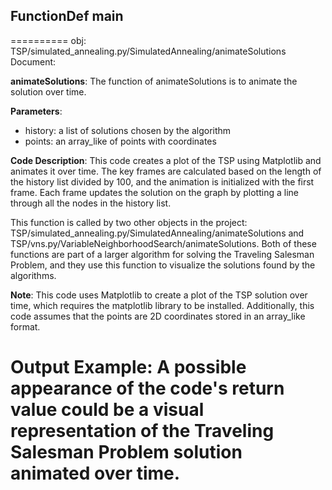 ## FunctionDef main

==========
obj: TSP/simulated_annealing.py/SimulatedAnnealing/animateSolutions
Document: 

**animateSolutions**: The function of animateSolutions is to animate the solution over time.

**Parameters**:

* history: a list of solutions chosen by the algorithm
* points: an array_like of points with coordinates

**Code Description**: This code creates a plot of the TSP using Matplotlib and animates it over time. The key frames are calculated based on the length of the history list divided by 100, and the animation is initialized with the first frame. Each frame updates the solution on the graph by plotting a line through all the nodes in the history list.

This function is called by two other objects in the project: TSP/simulated_annealing.py/SimulatedAnnealing/animateSolutions and TSP/vns.py/VariableNeighborhoodSearch/animateSolutions. Both of these functions are part of a larger algorithm for solving the Traveling Salesman Problem, and they use this function to visualize the solutions found by the algorithms.

**Note**: This code uses Matplotlib to create a plot of the TSP solution over time, which requires the matplotlib library to be installed. Additionally, this code assumes that the points are 2D coordinates stored in an array_like format.

**Output Example**: A possible appearance of the code's return value could be a visual representation of the Traveling Salesman Problem solution animated over time.
==========

